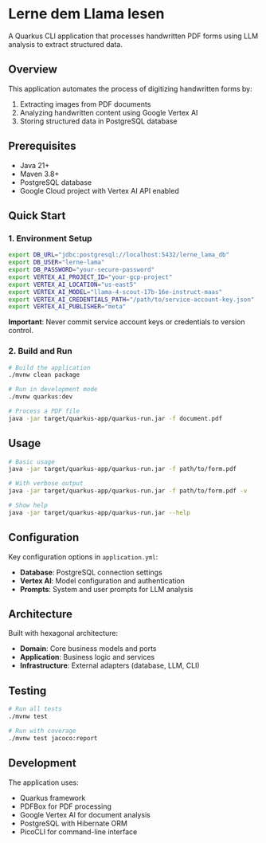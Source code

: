 # Lerne dem Llama lesen

A Quarkus CLI application that processes handwritten PDF forms using LLM analysis to extract structured data.

## Overview

This application automates the process of digitizing handwritten forms by:
1. Extracting images from PDF documents
2. Analyzing handwritten content using Google Vertex AI
3. Storing structured data in PostgreSQL database

## Prerequisites

- Java 21+
- Maven 3.8+
- PostgreSQL database
- Google Cloud project with Vertex AI API enabled

## Quick Start

### 1. Environment Setup

```bash
export DB_URL="jdbc:postgresql://localhost:5432/lerne_lama_db"
export DB_USER="lerne-lama"
export DB_PASSWORD="your-secure-password"
export VERTEX_AI_PROJECT_ID="your-gcp-project"
export VERTEX_AI_LOCATION="us-east5"
export VERTEX_AI_MODEL="llama-4-scout-17b-16e-instruct-maas"
export VERTEX_AI_CREDENTIALS_PATH="/path/to/service-account-key.json"
export VERTEX_AI_PUBLISHER="meta"
```

**Important**: Never commit service account keys or credentials to version control.

### 2. Build and Run

```bash
# Build the application
./mvnw clean package

# Run in development mode
./mvnw quarkus:dev

# Process a PDF file
java -jar target/quarkus-app/quarkus-run.jar -f document.pdf
```

## Usage

```bash
# Basic usage
java -jar target/quarkus-app/quarkus-run.jar -f path/to/form.pdf

# With verbose output
java -jar target/quarkus-app/quarkus-run.jar -f path/to/form.pdf -v

# Show help
java -jar target/quarkus-app/quarkus-run.jar --help
```

## Configuration

Key configuration options in `application.yml`:

- **Database**: PostgreSQL connection settings
- **Vertex AI**: Model configuration and authentication
- **Prompts**: System and user prompts for LLM analysis

## Architecture

Built with hexagonal architecture:
- **Domain**: Core business models and ports
- **Application**: Business logic and services  
- **Infrastructure**: External adapters (database, LLM, CLI)

## Testing

```bash
# Run all tests
./mvnw test

# Run with coverage
./mvnw test jacoco:report
```

## Development

The application uses:
- Quarkus framework
- PDFBox for PDF processing
- Google Vertex AI for document analysis
- PostgreSQL with Hibernate ORM
- PicoCLI for command-line interface